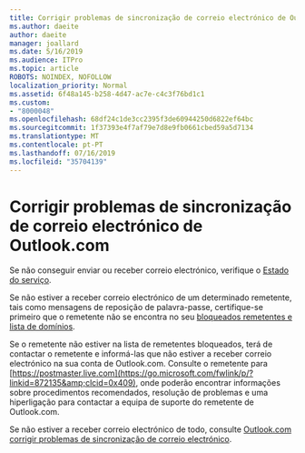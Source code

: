 ```yaml
---
title: Corrigir problemas de sincronização de correio electrónico de Outlook.com
ms.author: daeite
author: daeite
manager: joallard
ms.date: 5/16/2019
ms.audience: ITPro
ms.topic: article
ROBOTS: NOINDEX, NOFOLLOW
localization_priority: Normal
ms.assetid: 6f48a145-b258-4d47-ac7e-c4c3f76bd1c1
ms.custom:
- "8000048"
ms.openlocfilehash: 68df24c1de3cc2395f3de60944250d6822ef64bc
ms.sourcegitcommit: 1f37393e4f7af79e7d8e9fb0661cbed59a5d7134
ms.translationtype: MT
ms.contentlocale: pt-PT
ms.lasthandoff: 07/16/2019
ms.locfileid: "35704139"
---
```

# <a name="fix-outlookcom-email-sync-issues"></a>Corrigir problemas de sincronização de correio electrónico de Outlook.com

Se não conseguir enviar ou receber correio electrónico, verifique o [Estado do serviço](https://go.microsoft.com/fwlink/p/?linkid=837482&amp;clcid=0x409).
  
Se não estiver a receber correio electrónico de um determinado remetente, tais como mensagens de reposição de palavra-passe, certifique-se primeiro que o remetente não se encontra no seu [bloqueados remetentes e lista de domínios](https://outlook.live.com/mail/options/mail/junkEmail/blockedSendersAndDomains).
  
Se o remetente não estiver na lista de remetentes bloqueados, terá de contactar o remetente e informá-las que não estiver a receber correio electrónico na sua conta de Outlook.com. Consulte o remetente para [https://postmaster.live.com](https://go.microsoft.com/fwlink/p/?linkid=872135&amp;clcid=0x409), onde poderão encontrar informações sobre procedimentos recomendados, resolução de problemas e uma hiperligação para contactar a equipa de suporte do remetente de Outlook.com.
  
Se não estiver a receber correio electrónico de todo, consulte [Outlook.com corrigir problemas de sincronização de correio electrónico](https://support.office.com/article/d39e3341-8d79-4bf1-b3c7-ded602233642?wt.mc_id=Office_Outlook_com_Alchemy).